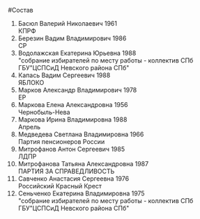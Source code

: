 #Состав
1. Басюл Валерий Николаевич 1961   
    КПРФ
2. Березин Вадим Владимирович 1986   
    СР
3. Водолажская Екатерина Юрьевна 1988   
    "собрание избирателей по месту работы - коллектив СПб ГБУ"ЦСПСиД Невского района СПб"
4. Капась Вадим Сергеевич 1988   
    ЯБЛОКО
5. Марков Александр Владимирович 1978   
    ЕР
6. Маркова Елена Александровна 1956   
    Чернобыль-Нева
7. Маркова Ирина Владимировна 1988   
    Апрель
8. Медведева Светлана Владимировна 1966   
    Партия пенсионеров России
9. Митрофанов Антон Сергеевич 1985   
    ЛДПР
10. Митрофанова Татьяна Александровна 1987   
    ПАРТИЯ ЗА СПРАВЕДЛИВОСТЬ
11. Савченко Анастасия Сергеевна 1976   
    Российский Красный Крест
12. Сеньченко Екатерина Владимировна 1975   
    "собрание избирателей по месту работы - коллектив СПб ГБУ"ЦСПСиД Невского района СПб"
